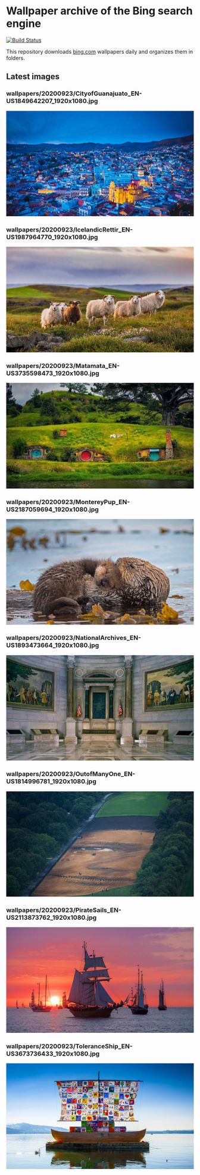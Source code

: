 # Wallpaper archive of the Bing search engine

[![Build Status](https://travis-ci.org/kijart/bing-daily-images-dl.svg?branch=wallpapers)](https://travis-ci.org/kijart/bing-daily-images-dl)

This repository downloads [bing.com](https://www.bing.com) wallpapers daily and organizes them in folders.

## Latest images

<!-- Wallpapers -->

### wallpapers/20200923/CityofGuanajuato_EN-US1849642207_1920x1080.jpg

![wallpapers/20200923/CityofGuanajuato_EN-US1849642207_1920x1080.jpg](wallpapers/20200923/CityofGuanajuato_EN-US1849642207_1920x1080.jpg)

### wallpapers/20200923/IcelandicRettir_EN-US1987964770_1920x1080.jpg

![wallpapers/20200923/IcelandicRettir_EN-US1987964770_1920x1080.jpg](wallpapers/20200923/IcelandicRettir_EN-US1987964770_1920x1080.jpg)

### wallpapers/20200923/Matamata_EN-US3735598473_1920x1080.jpg

![wallpapers/20200923/Matamata_EN-US3735598473_1920x1080.jpg](wallpapers/20200923/Matamata_EN-US3735598473_1920x1080.jpg)

### wallpapers/20200923/MontereyPup_EN-US2187059694_1920x1080.jpg

![wallpapers/20200923/MontereyPup_EN-US2187059694_1920x1080.jpg](wallpapers/20200923/MontereyPup_EN-US2187059694_1920x1080.jpg)

### wallpapers/20200923/NationalArchives_EN-US1893473664_1920x1080.jpg

![wallpapers/20200923/NationalArchives_EN-US1893473664_1920x1080.jpg](wallpapers/20200923/NationalArchives_EN-US1893473664_1920x1080.jpg)

### wallpapers/20200923/OutofManyOne_EN-US1814996781_1920x1080.jpg

![wallpapers/20200923/OutofManyOne_EN-US1814996781_1920x1080.jpg](wallpapers/20200923/OutofManyOne_EN-US1814996781_1920x1080.jpg)

### wallpapers/20200923/PirateSails_EN-US2113873762_1920x1080.jpg

![wallpapers/20200923/PirateSails_EN-US2113873762_1920x1080.jpg](wallpapers/20200923/PirateSails_EN-US2113873762_1920x1080.jpg)

### wallpapers/20200923/ToleranceShip_EN-US3673736433_1920x1080.jpg

![wallpapers/20200923/ToleranceShip_EN-US3673736433_1920x1080.jpg](wallpapers/20200923/ToleranceShip_EN-US3673736433_1920x1080.jpg)

